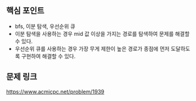 ## 핵심 포인트

- bfs, 이분 탐색, 우선순위 큐
- 이분 탐색을 사용하는 경우 mid 값 이상을 가지는 경로를 탐색하여 문제를 해결할 수 있다.
- 우선순위 큐를 사용하는 경우 가장 무게 제한이 높은 경로가 종점에 먼저 도달하도록 구현하여 해결할 수 있다.

## 문제 링크

https://www.acmicpc.net/problem/1939
